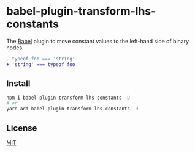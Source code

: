 # babel-plugin-transform-lhs-constants

The [Babel](https://babeljs.io/) plugin to move constant values to the left-hand side of binary nodes.

```diff
- typeof foo === 'string'
+ 'string' === typeof foo
```

## Install

```bash
npm i babel-plugin-transform-lhs-constants -D
# or
yarn add babel-plugin-transform-lhs-constants -D
```

## License
[MIT](./LICENSE)
